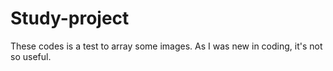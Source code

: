 # Study-project
These codes is a test to array some images.
As I was new in coding, it's not so useful.
